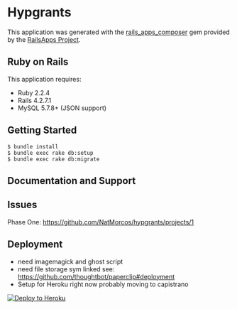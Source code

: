 Hypgrants
================
This application was generated with the [rails_apps_composer](https://github.com/RailsApps/rails_apps_composer) gem
provided by the [RailsApps Project](http://railsapps.github.io/).


Ruby on Rails
-------------

This application requires:

- Ruby 2.2.4
- Rails 4.2.7.1
- MySQL 5.7.8+ (JSON support)


Getting Started
---------------
```
$ bundle install
$ bundle exec rake db:setup
$ bundle exec rake db:migrate
```

Documentation and Support
-------------------------

Issues
-------------
Phase One:
https://github.com/NatMorcos/hypgrants/projects/1

Deployment
----------
- need imagemagick and ghost script
- need file storage sym linked see: https://github.com/thoughtbot/paperclip#deployment
- Setup for Heroku right now probably moving to capistrano

[![Deploy to Heroku](https://www.herokucdn.com/deploy/button.png)](https://heroku.com/deploy)
